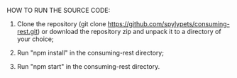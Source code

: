 HOW TO RUN THE SOURCE CODE:

1. Clone the repository (git clone https://github.com/spylypets/consuming-rest.git) or download the repository zip and unpack it to a directory of your choice;

2. Run "npm install" in the consuming-rest directory;

3. Run "npm start" in the consuming-rest directory.
